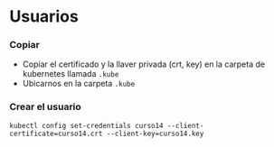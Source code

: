 # Usuarios

### Copiar

- Copiar el certificado y la llaver privada (crt, key) en la carpeta de kubernetes llamada `.kube`
- Ubicarnos en la carpeta `.kube`

### Crear el usuario

```
kubectl config set-credentials curso14 --client-certificate=curso14.crt --client-key=curso14.key
```
